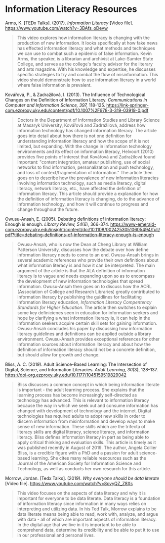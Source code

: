 # Information Literacy Resources #

Arms, K. \[TEDx Talks]. (2017). *Information Literacy* \[Video file]. https://www.youtube.com/watch?v=3BAfs_oDevw 
> This video explores how information literacy is changing with the production of new information. It looks specifically at how fake news has effected information literacy and what methods and techniques we can use to combat such a epidemic of false information. Kevin Arms, the speaker, is a librarian and archivist at Lake-Sumter State College, and serves as the college's faculty advisor for the literary and arts magazine. With his knowledge and expertise, he discusses specific strategies to try and combat the flow of misinformation. This video should demonstrate how to use information literacy in a world where false information is prevalent. 

Kovářová, P., & Zadražilová, I. (2013). The Influence of Technological Changes on the Definition of Information Literacy. *Communications in Computer and Information Science, 397,* 118-125. https://link-springer-com.ezproxy.uky.edu/content/pdf/10.1007%2F978-3-319-03919-0.pdf
> Doctors in the Department of Information Studies and Library Science at Masaryk University, Kovářová and Zadražilová, address how information technology has changed information literacy. The article goes into detail about how there is not one definition for understanding information literacy and how the scope of it is not limited, but expanding. With the change in information technology environments and its effect on information literacy, Helvoort (2010) provides five points of interest that Kovářová and Zadražilová found important: "content integration, amateur publishing, use of social networks to find information, personalization and push technology, and loss of context/fragmentation of information." The article then goes on to describe how the prevalence of new information literacies involving information technology, such as media literacy, digital literacy, network literacy, etc., have affected the definition of information literacy. This article should provide a explanation for how the definition of information literacy is changing, do to the advance of information technology, and how it will continue to progress and change throughout the future.

Owusu-Ansah, E. (2005). Debating definitions of information literacy: Enough is enough. *Library Review, 54*(6), 366-374. https://www-emerald-com.ezproxy.uky.edu/insight/content/doi/10.1108/00242530510605494/full/pdf?title=debating-definitions-of-information-literacy-enough-is-enough
> Owusu-Ansah, who is now the Dean at Cheng Library at William Patterson University, discusses how the debate over how define information literacy needs to come to an end. Owusu-Ansah brings in several academic references who provide their own definitions about what information literacy is and how it can be interpreted. The main argument of the article is that the ALA definition of information literacy is to vague and needs expanding upon so as to encompass the development of new information technologies that spread information. Owusu-Ansah then goes on to discuss how the ACRL (Association of College and Research Libraries) greatly contributed to information literacy by publishing the guidlines for facilitating information literacy education, *Information Literacy Compentency Standards for Higher Education*. The article then switches to explain some key definicienes seen in education for information seekers and hope by clarifying a what information literacy is, it can help in the information seekers acquire certain skill sets for gaining information. Owusu-Ansah concludes his paper by discussing how information literacy guidelines and definitions can be applied outside a library environment. Owusu-Ansah provides exceptional references for other information sources about information literacy and about how the definition of information literacy should not be a concrete definition, but should allow for growth and change.

Bliss, A. C. (2019). Adult Science-Based Learning: The Intersection of Digital, Science, and Information Literacies. *Adult Learning, 30*(3), 128–137. https://doi-org.ezproxy.uky.edu/10.1177/1045159519829042
> Bliss discusses a common concept in which being information literate is important - the adult learning process. She explains that the learning process has become increasingly self-directed as technology has advanced. This is relevant to information literacy because the way in which we seek out and consume information has changed with development of technology and the internet. Digital technologies has required adults to adopt new skills in order to discern information from misinformation and develop ways to make sense of new information. These skills which are the trifecta of literacy skills are digital literacy, science literacy, and information literacy. Bliss defines information literacy in part as being able to apply critical thinking and evaluation skills. This article is timely as it was published recently in August of 2019. The author, Angela Collier Bliss, is a credible figure with a PhD and a passion for adult science-based learning. She cites many reliable rescources such as the Journal of the American Society for Information Science and Technology, as well as conducts her own research for this article.

Morrow, Jordan. \[Tedx Talks]. (2019). *Why everyone should be data literate* \[Video file]. https://www.youtube.com/watch?v=8ovyQZ_Z8Xs
> This video focuses on the aspects of data literacy and why it is important for everyone to be data literate. Data literacy is a foundation of information literacy since information in many ways relies on interpreting and utilizing data. In his Ted Talk, Morrow explains to be data literate means being able to read, work with, analyze, and argue with data - all of which are important aspects of information literacy. In the digital age that we live in it is important to be able to comprehend data, determine its credibility and be able to put it to use in our professional and personal lives.
